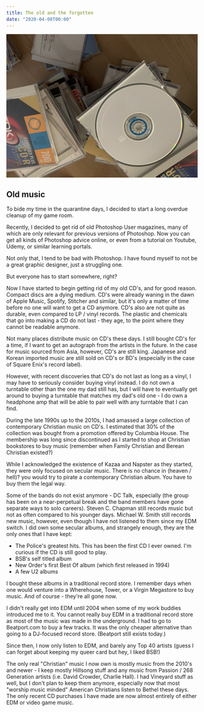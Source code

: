 ```yaml
---
title: The old and the forgotten
date: "2020-04-08T00:00"
---
```



![who listens to these?](old_CD-Rs.jpg)

## Old music

To bide my time in the quarantine days, I decided to start a long overdue cleanup of my game room.

Recently, I decided to get rid of old Photoshop User magazines, many of which are only relevant for previous versions of Photoshop. Now you can get all kinds of Photoshop advice online, or even from a tutorial on Youtube, Udemy, or similar learning portals.

Not only that, I tend to be bad with Photoshop. I have found myself to not be a great graphic designer, just a struggling one.

But everyone has to start somewhere, right?

Now I have started to begin getting rid of my old CD's, and for good reason. Compact discs are a dying medium. CD's were already waning in the dawn of Apple Music, Spotify, Stitcher and similar, but it's only a matter of time before no one will want to get a CD anymore. CD's also are not quite as durable, even compared to LP / vinyl records. The plastic and chemicals that go into making a CD do not last - they age, to the point where they cannot be readable anymore.

Not many places distribute music on CD's these days. I still bought CD's for a time, if I want to get an autograph from the artists in the future. In the case for music sourced from Asia, however, CD's are still king. Japanese and Korean imported music are still sold on CD's or BD's (especially in the case of Square Enix's record label).

However, with recent discoveries that CD's do not last as long as a vinyl, I may have to seriously consider buying vinyl instead. I do not own a turntable other than the one my dad still has, but I will have to eventually get around to buying a turntable that matches my dad's old one - I do own a headphone amp that will be able to pair well with any turntable that I can find.

During the late 1990s up to the 2010s, I had amassed a large collection of contemporary Christian music on CD's. I estimated that 30% of the collection was bought from a promotion offered by Columbia House. The membership was long since discontinued as I started to shop at Christian bookstores to buy music (remember when Family Christian and Berean Christian existed?)

While I acknowledged the existence of Kazaa and Napster as they started, they were only focused on secular music. There is no chance in (heaven / hell)? you would try to pirate a contemporary Christian album. You have to buy them the legal way.

Some of the bands do not exist anymore - DC Talk, especially (the group has been on a near-perpetual break and the band members have gone separate ways to solo careers). Steven C. Chapman still records music but not as often compared to his younger days. Michael W. Smith still records new music, however, even though I have not listened to them since my EDM switch. I did own some secular albums, and strangely enough, they are the only ones that I have kept:

- The Police's greatest hits. This has been the first CD I ever owned. I'm curious if the CD is still good to play.
- BSB's self titled album
- New Order's first Best Of album (which first released in 1994)
- A few U2 albums

I bought these albums in a traditional record store. I remember days when one would venture into a Wherehouse, Tower, or a Virgin Megastore to buy music. And of course - they're all gone now.

I didn't really get into EDM until 2004 when some of my work buddies introduced me to it. You cannot really buy EDM in a traditional record store as most of the music was made in the underground. I had to go to Beatport.com to buy a few tracks. It was the only cheaper alternative than going to a DJ-focused record store. (Beatport still exists today.)

Since then, I now only listen to EDM, and barely any Top 40 artists (guess I can forget about keeping my queer card but hey, I liked BSB!)

The only real "Christian" music I now own is mostly music from the 2010's and newer - I keep mostly Hillsong stuff and any music from Passion / 268 Generation artists (i.e. David Crowder, Charlie Hall). I had Vineyard stuff as well, but I don't plan to keep them anymore, especially now that most "worship music minded" American Christians listen to Bethel these days. The only recent CD purchases I have made are now almost entirely of either EDM or video game music.
